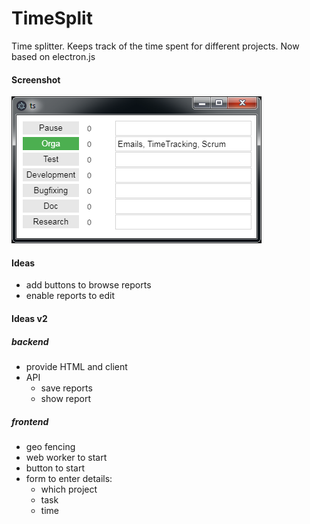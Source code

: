 TimeSplit
=========

Time splitter. Keeps track of the time spent for different projects.
Now based on electron.js

#### Screenshot ####

![Screenshot](./screenshot.png "Screenshot")

#### Ideas ####

 - add buttons to browse reports
 - enable reports to edit
 
#### Ideas v2 ####

##### backend #####
 - provide HTML and client
 - API
   + save reports
   + show report

##### frontend #####
 - geo fencing
 - web worker to start
 - button to start
 - form to enter details: 
   + which project
   + task
   + time